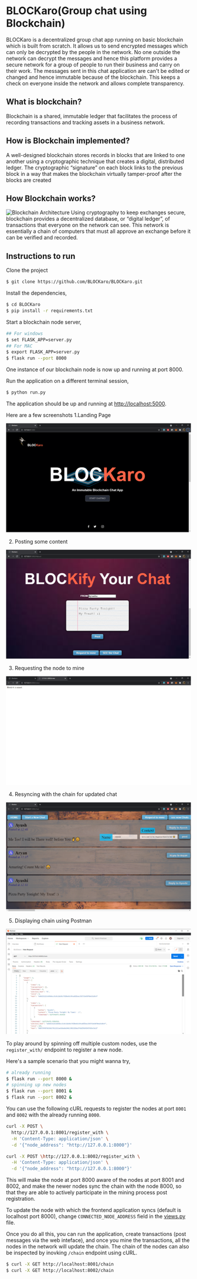 # BLOCKaro(Group chat using Blockchain)

  BLOCKaro is a decentralized group chat app running on basic blockchain which is built from scratch. It allows us to send encrypted messages which can only be decrypted by the people in the network. No one outside the network can decrypt the messages and hence this platform provides a secure network for a group of people to run their business and carry on their work. The messages sent in this chat application are can't be edited or changed and hence immutable because of the blockchain. This keeps a check on everyone inside the network and allows complete transparency.

## What is blockchain? 

  Blockchain is a shared, immutable ledger that facilitates the process of recording transactions and tracking assets in a business network.

## How is Blockchain implemented?
  A well-designed blockchain stores records in blocks that are linked to one another using a cryptographic technique that creates a digital, distributed ledger. The cryptographic “signature” on each block links to the previous block in a way that makes the blockchain virtually tamper-proof after the blocks are created

## How Blockchain works?
  ![Blockchain Architecture](https://cdn.guru99.com/images/1/053018_0719_BlockchainT2.png)
  Using cryptography to keep exchanges secure, blockchain provides a decentralized database, or “digital ledger”, of transactions that everyone on the network can see. This network is essentially a chain of computers that must all approve an exchange before it can be verified and recorded.

## Instructions to run

Clone the project

```sh
$ git clone https://github.com/BLOCKaro/BLOCKaro.git 
```

Install the dependencies,

```sh
$ cd BLOCKaro
$ pip install -r requirements.txt
```

Start a blockchain node server,

```sh
## For windows
$ set FLASK_APP=server.py
## For MAC
$ export FLASK_APP=server.py
$ flask run --port 8000
```

One instance of our blockchain node is now up and running at port 8000.


Run the application on a different terminal session,

```sh
$ python run.py
```

The application should be up and running at [http://localhost:5000](http://localhost:5000).

Here are a few screenshots
1.Landing Page

![image.png](https://github.com/BLOCKaro/BLOCKaro/blob/main/Screenshots/screen1.png)

2. Posting some content

![image.png](https://github.com/BLOCKaro/BLOCKaro/blob/main/Screenshots/screen2.png)

3. Requesting the node to mine

![image.png](https://github.com/BLOCKaro/BLOCKaro/blob/main/Screenshots/screen3.png)

4. Resyncing with the chain for updated chat

![image.png](https://github.com/BLOCKaro/BLOCKaro/blob/main/Screenshots/screen4.png)

5. Displaying chain using Postman

![image.png](https://github.com/BLOCKaro/BLOCKaro/blob/main/Screenshots/screen5.png)

To play around by spinning off multiple custom nodes, use the `register_with/` endpoint to register a new node. 

Here's a sample scenario that you might wanna try,

```sh
# already running
$ flask run --port 8000 &
# spinning up new nodes
$ flask run --port 8001 &
$ flask run --port 8002 &
```

You can use the following cURL requests to register the nodes at port `8001` and `8002` with the already running `8000`.

```sh
curl -X POST \
  http://127.0.0.1:8001/register_with \
  -H 'Content-Type: application/json' \
  -d '{"node_address": "http://127.0.0.1:8000"}'
```

```sh
curl -X POST \http://127.0.0.1:8002/register_with \
  -H 'Content-Type: application/json' \
  -d '{"node_address": "http://127.0.0.1:8000"}'
```

This will make the node at port 8000 aware of the nodes at port 8001 and 8002, and make the newer nodes sync the chain with the node 8000, so that they are able to actively participate in the mining process post registration.

To update the node with which the frontend application syncs (default is localhost port 8000), change `CONNECTED_NODE_ADDRESS` field in the [views.py](/app/views.py) file.

Once you do all this, you can run the application, create transactions (post messages via the web inteface), and once you mine the transactions, all the nodes in the network will update the chain. The chain of the nodes can also be inspected by inovking `/chain` endpoint using cURL.

```sh
$ curl -X GET http://localhost:8001/chain
$ curl -X GET http://localhost:8002/chain
```
